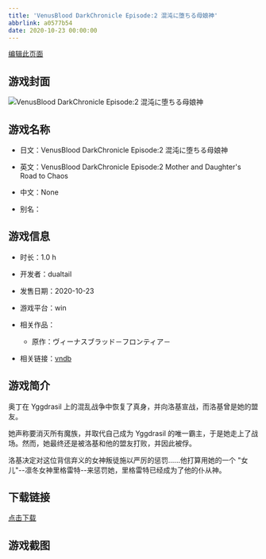 ```yaml
---
title: 'VenusBlood DarkChronicle Episode:2 混沌に堕ちる母娘神'
abbrlink: a0577b54
date: 2020-10-23 00:00:00
---
```

[编辑此页面](https://github.com/ACG-3/ADV3-source/blob/main/source/_posts/games/VenusBlood%20DarkChronicle%20Episode2%20%E6%B7%B7%E6%B2%8C%E3%81%AB%E5%A0%95%E3%81%A1%E3%82%8B%E6%AF%8D%E5%A8%98%E7%A5%9E.md)

## 游戏封面

![VenusBlood DarkChronicle Episode:2 混沌に堕ちる母娘神](https://pan.timero.xyz/d/onedrive/img_lib_001/VenusBlood%20DarkChronicle%20Episode2%20%E6%B7%B7%E6%B2%8C%E3%81%AB%E5%A0%95%E3%81%A1%E3%82%8B%E6%AF%8D%E5%A8%98%E7%A5%9E_cover.avif)


## 游戏名称

- 日文：VenusBlood DarkChronicle Episode:2 混沌に堕ちる母娘神
- 英文：VenusBlood DarkChronicle Episode:2 Mother and Daughter's Road to Chaos
- 中文：None

- 别名：


## 游戏信息

- 时长：1.0 h
- 开发者：dualtail
- 发售日期：2020-10-23
- 游戏平台：win
- 相关作品：
   - 原作：ヴィーナスブラッド－フロンティア－

- 相关链接：[vndb](https://vndb.org/v29475)


## 游戏简介

奥丁在 Yggdrasil 上的混乱战争中恢复了真身，并向洛基宣战，而洛基曾是她的盟友。

她声称要消灭所有魔族，并取代自己成为 Yggdrasil 的唯一霸主，于是她走上了战场。然而，她最终还是被洛基和他的盟友打败，并因此被俘。

洛基决定对这位背信弃义的女神叛徒施以严厉的惩罚......他打算用她的一个 "女儿"--凛冬女神里格雷特--来惩罚她，里格雷特已经成为了他的仆从神。




## 下载链接

[点击下载](https://pan.timero.xyz/onedrive/adv_lib_001/VenusBlood%20DarkChronicle%20Episode2%20%E6%B7%B7%E6%B2%8C%E3%81%AB%E5%A0%95%E3%81%A1%E3%82%8B%E6%AF%8D%E5%A8%98%E7%A5%9E)


## 游戏截图


